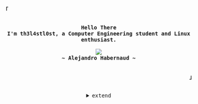 
<!-- Inspiration: https://github.com/owl4ce -->

<!-- Profile -->
<p align="left"><strong><samp>「</samp></strong></p>
    <p align="center">
      <samp><br>
            <b>
            Hello There
        <br>
            I'm th3l4stl0st, a Computer Engineering student and Linux enthusiast.
            </b>
        <br>
        <br>
          <image src="https://readme-typing-svg.herokuapp.com?font=Iosevka&size=16&color=BC83E3&center=true&width=410&height=45&lines=In+code+we+trust.">
        <br>
            <b>
            ~ Alejandro Habernaud ~
            </b>
        <br>
      </samp><br>
    </p>
<p align="right"><strong><samp>」</samp></strong></p>

<br>

<details align="center">
<summary><samp>extend</samp></summary>

<h2></h2><br>

<!-- Contact Me -->
<p align="center">
    <samp>
      <a href="https://twitter.com/habernaud" target="_blank"><img alt="" src="https://img.shields.io/badge/Twitter-2CA5E0?style=for-the-badge&logo=twitter&logoColor=white"></a>
      <!--<a href="https://discord.com/users/TheLastLost#1037" target="_blank"><img alt="Discord" src="https://img.shields.io/badge/Discord-%237289DA.svg?style=for-the-badge&logo=discord&logoColor=white"></a></a>-->
      <h2></h2><br>
      <img src="https://komarev.com/ghpvc/?username=TheLastLost&label=Profile+Views&color=2E3440" alt="TheLastLost" /> 
    </samp>
</p>

<!-- Github Stats -->

